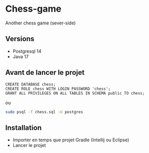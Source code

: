 # Chess-game
Another chess game (sever-side)

## Versions

- Postgresql 14
- Java 17

## Avant de lancer le projet

```postgresql
CREATE DATABASE chess;
CREATE ROLE chess WITH LOGIN PASSWORD 'chess';
GRANT ALL PRIVILEGES ON ALL TABLES IN SCHEMA public TO chess;
```

ou

```bash
sudo psql -f chess.sql -U postgres
```

## Installation

- Importer en temps que projet Gradle (Intellij ou Eclipse)
- Lancer le projet
